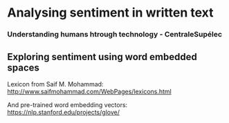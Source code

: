 # Analysing sentiment in written text
### Understanding humans htrough technology - CentraleSupélec

## Exploring sentiment using word embedded spaces

Lexicon from Saif M. Mohammad: http://www.saifmohammad.com/WebPages/lexicons.html

And pre-trained word embedding vectors: https://nlp.stanford.edu/projects/glove/

